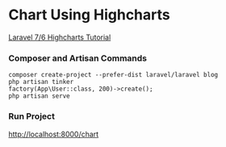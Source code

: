 # Chart Using Highcharts

[Laravel 7/6 Highcharts Tutorial](https://www.itsolutionstuff.com/post/laravel-6-highcharts-tutorialexample.html)

### Composer and Artisan Commands
```shell script
composer create-project --prefer-dist laravel/laravel blog
php artisan tinker
factory(App\User::class, 200)->create();
php artisan serve
```

### Run Project
[http://localhost:8000/chart](http://localhost:8000/chart)
